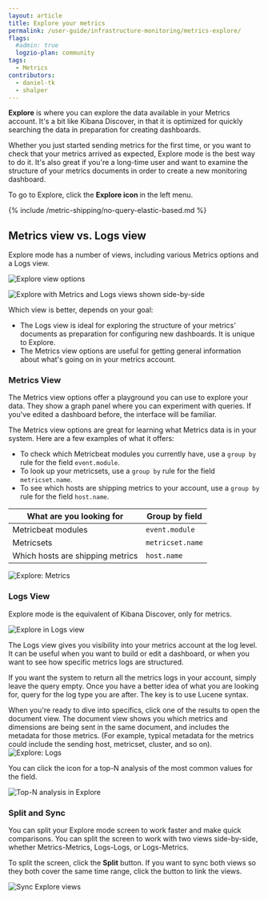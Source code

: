 ```yaml
---
layout: article
title: Explore your metrics
permalink: /user-guide/infrastructure-monitoring/metrics-explore/
flags:
  #admin: true
  logzio-plan: community
tags:
  - Metrics
contributors:
  - daniel-tk
  - shalper
---
```


**Explore** is where you can explore the data available in your Metrics account.
It's a bit like Kibana Discover, in that it is optimized for quickly searching the data in preparation for creating dashboards.

Whether you just started sending metrics for the first time, or you want to check that your metrics arrived as expected, Explore mode is the best way to do it.
It's also great if you're a long-time user and want to examine the structure of your metrics documents in order to create a new monitoring dashboard.

To go to Explore, click the **Explore icon <i class="far fa-compass"></i>** in the left menu.

{% include /metric-shipping/no-query-elastic-based.md %}

## Metrics view vs. Logs view

Explore mode has a number of views, including various Metrics options and a Logs view.

![Explore view options](https://dytvr9ot2sszz.cloudfront.net/logz-docs/grafana-explore/grafanalogs-select1.png)

![Explore with Metrics and Logs views shown side-by-side](https://dytvr9ot2sszz.cloudfront.net/logz-docs/grafana-explore/grafana-explore732.png)

Which view is better, depends on your goal:

* The Logs view is ideal for exploring the structure of your metrics' documents as preparation for configuring new dashboards. It is unique to Explore.
* The Metrics view options are useful for getting general information about what's going on in your metrics account.

### Metrics View

The Metrics view options offer a playground you can use to explore your data. They show a graph panel where you can experiment with queries. If you've edited a dashboard before, the interface will be familiar.

The Metrics view options are great for learning what Metrics data is in your system. Here are a few examples of what it offers:

* To check which Metricbeat modules you currently have, use a `group by` rule for the field `event.module`.
* To look up your metricsets, use a `group by` rule for the field `metricset.name`.
* To see which hosts are shipping metrics to your account, use a `group by` rule for the field `host.name`.

| What are you looking for | Group by field |
|---|---|
| Metricbeat modules | `event.module` |
| Metricsets | `metricset.name` |
| Which hosts are shipping metrics | `host.name` |

![Explore: Metrics](https://dytvr9ot2sszz.cloudfront.net/logz-docs/grafana-explore/grafana_explore_metrics2.gif)


### Logs View

Explore mode is the equivalent of Kibana Discover, only for metrics.

![Explore in Logs view](https://dytvr9ot2sszz.cloudfront.net/logz-docs/grafana-explore/grafana-explore-logs-revamp.png)

The Logs view gives you visibility into your metrics account at the log level.
It can be useful when you want to build or edit a dashboard, or when you want to see how specific metrics logs are structured.

If you want the system to return all the metrics logs in your account, simply leave the query empty. Once you have a better idea of what you are looking for, query for the log type you are after. The key is to use Lucene syntax.

When you're ready to dive into specifics, click one of the results to open the document view. The document view shows you which metrics and dimensions are being sent in the same document, and includes the metadata for those metrics. (For example, typical metadata for the metrics could include the sending host, metricset, cluster, and so on).
![Explore: Logs](https://dytvr9ot2sszz.cloudfront.net/logz-docs/grafana-explore/grafana_explore_logs.gif)

You can click the <i class="fas fa-signal"></i> icon for a top-N analysis of the most common values for the field.

![Top-N analysis in Explore](https://dytvr9ot2sszz.cloudfront.net/logz-docs/grafana-explore/grafana-explore-top-n-distribution.png)


### Split and Sync

You can split your Explore mode screen to work faster and make quick comparisons. You can split the screen to work with two views side-by-side, whether Metrics-Metrics, Logs-Logs, or Logs-Metrics.

To split the screen, click the **<i class="fas fa-columns"></i> Split** button.
If you want to sync both views so they both cover the same time range, click the **<i class="fas fa-link"></i>** button to link the views.

![Sync Explore views](https://dytvr9ot2sszz.cloudfront.net/logz-docs/grafana-explore/grafana-split-sync.gif) 

<!--![Sync Grafana Explore views](https://dytvr9ot2sszz.cloudfront.net/logz-docs/grafana-explore/sync-explore-views.png) shows toggle -->

